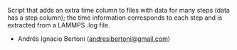 Script that adds an extra time column to files with data for many steps (data has a step column); the time information corresponds to each step and is extracted from a LAMMPS .log file.

- Andrés Ignacio Bertoni (andresibertoni@gmail.com)
